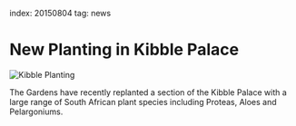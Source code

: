 index: 20150804
tag: news

# New Planting in Kibble Palace

![Kibble Planting](kibble-planting.jpg)

The Gardens have recently replanted a section of the Kibble Palace with a large range of South African plant species
including Proteas, Aloes and Pelargoniums.
